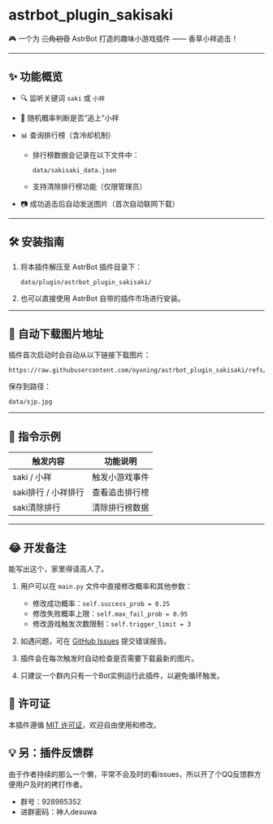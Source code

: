 # astrbot_plugin_sakisaki

🎮 一个为 ~~三角初音~~ AstrBot 打造的趣味小游戏插件 —— 香草小祥追击！

---

## ✨ 功能概览

- 🔍 监听关键词 `saki` 或 `小祥`
- 🎯 随机概率判断是否“追上”小祥
- 📊 查询排行榜（含冷却机制）
  - 排行榜数据会记录在以下文件中：
    ```
    data/sakisaki_data.json
    ```
  - 支持清除排行榜功能（仅限管理员）

- 📷 成功追击后自动发送图片（首次自动联网下载）

---

## 🛠 安装指南

1. 将本插件解压至 AstrBot 插件目录下：
   ```
   data/plugin/astrbot_plugin_sakisaki/
   ```
2. 也可以直接使用 AstrBot 自带的插件市场进行安装。

---

## 🔗 自动下载图片地址

插件首次启动时会自动从以下链接下载图片：

```
https://raw.githubusercontent.com/oyxning/astrbot_plugin_sakisaki/refs/heads/master/sjp.jpg
```

保存到路径：

```
data/sjp.jpg
```

---

## 🧾 指令示例

| 触发内容              | 功能说明           |
|-----------------------|--------------------|
| saki / 小祥           | 触发小游戏事件     |
| saki排行 / 小祥排行   | 查看追击排行榜     |
| saki清除排行          | 清除排行榜数据 |

---

## 😂 开发备注

能写出这个，家里得请高人了。  

1. 用户可以在 `main.py` 文件中直接修改概率和其他参数：
   - 修改成功概率：`self.success_prob = 0.25`
   - 修改失败概率上限：`self.max_fail_prob = 0.95`
   - 修改游戏触发次数限制：`self.trigger_limit = 3`
   
2. 如遇问题，可在 [GitHub Issues](https://github.com/oyxning/astrbot_plugin_sakisaki/issues) 提交错误报告。

3. 插件会在每次触发时自动检查是否需要下载最新的图片。

4. 只建议一个群内只有一个Bot实例运行此插件，以避免循环触发。

## 📜 许可证

本插件遵循 [MIT 许可证](https://opensource.org/license/mit/)，欢迎自由使用和修改。

## 💡 另：插件反馈群

由于作者持续的那么一个懒，平常不会及时的看issues，所以开了个QQ反馈群方便用户及时的拷打作者。
* 群号：928985352       
* 进群密码：神人desuwa

